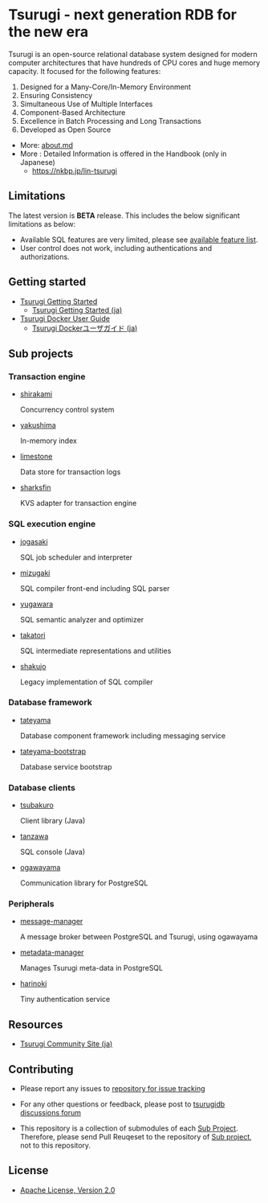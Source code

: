 # Tsurugi - next generation RDB for the new era

Tsurugi is an open-source relational database system designed for modern computer architectures that have hundreds of CPU cores and huge memory capacity.
It focused for the following features:

1. Designed for a Many-Core/In-Memory Environment
2. Ensuring Consistency
3. Simultaneous Use of Multiple Interfaces
4. Component-Based Architecture
5. Excellence in Batch Processing and Long Transactions
6. Developed as Open Source

- More: [about.md](about.md)
- More : Detailed Information is offered in the Handbook (only in Japanese)
  - https://nkbp.jp/lin-tsurugi

## Limitations

The latest version is **BETA** release.
This includes the below significant limitations as below:

* Available SQL features are very limited, please see [available feature list](docs/sql-features.md).
* User control does not work, including authentications and authorizations.

## Getting started

* [Tsurugi Getting Started](docs/getting-started.md)
  * [Tsurugi Getting Started (ja)](docs/getting-started_ja.md)
* [Tsurugi Docker User Guide](docs/docker-tsurugi.md)
  * [Tsurugi Dockerユーザガイド (ja)](docs/docker-tsurugi_ja.md)

## Sub projects

### Transaction engine

* [shirakami](https://github.com/project-tsurugi/shirakami)

  Concurrency control system

* [yakushima](https://github.com/project-tsurugi/yakushima)

  In-memory index

* [limestone](https://github.com/project-tsurugi/limestone)

  Data store for transaction logs

* [sharksfin](https://github.com/project-tsurugi/sharksfin)

  KVS adapter for transaction engine

### SQL execution engine

* [jogasaki](https://github.com/project-tsurugi/jogasaki)

  SQL job scheduler and interpreter

* [mizugaki](https://github.com/project-tsurugi/mizugaki)

  SQL compiler front-end including SQL parser

* [yugawara](https://github.com/project-tsurugi/yugawara)

  SQL semantic analyzer and optimizer

* [takatori](https://github.com/project-tsurugi/takatori)

  SQL intermediate representations and utilities

* [shakujo](https://github.com/project-tsurugi/shakujo)

  Legacy implementation of SQL compiler

### Database framework

* [tateyama](https://github.com/project-tsurugi/tateyama)

  Database component framework including messaging service

* [tateyama-bootstrap](https://github.com/project-tsurugi/tateyama-bootstrap)

  Database service bootstrap

### Database clients

* [tsubakuro](https://github.com/project-tsurugi/tsubakuro)

  Client library (Java)

* [tanzawa](https://github.com/project-tsurugi/tanzawa)

  SQL console (Java)

* [ogawayama](https://github.com/project-tsurugi/ogawayama)

  Communication library for PostgreSQL

### Peripherals

* [message-manager](https://github.com/project-tsurugi/message-manager)

  A message broker between PostgreSQL and Tsurugi, using ogawayama

* [metadata-manager](https://github.com/project-tsurugi/metadata-manager)

  Manages Tsurugi meta-data in PostgreSQL

* [harinoki](https://github.com/project-tsurugi/harinoki)

  Tiny authentication service

## Resources

* [Tsurugi Community Site (ja)](https://www.tsurugidb.com/)

## Contributing

* Please report any issues to [repository for issue tracking](https://github.com/project-tsurugi/tsurugidb/issues)

* For any other questions or feedback, please post to [tsurugidb discussions forum](https://github.com/project-tsurugi/tsurugidb/discussions)

* This repository is a collection of submodules of each [Sub Project](#sub-projects). Therefore, please send Pull Reuqeset to the repository of [Sub project](#sub-projects), not to this repository.

## License

* [Apache License, Version 2.0](http://www.apache.org/licenses/LICENSE-2.0)
